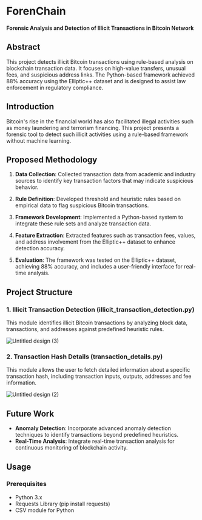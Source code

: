 # ForenChain

**Forensic Analysis and Detection of Illicit Transactions in Bitcoin Network**

## Abstract
This project detects illicit Bitcoin transactions using rule-based analysis on blockchain transaction data. It focuses on high-value transfers, unusual fees, and suspicious address links. The Python-based framework achieved 88% accuracy using the Elliptic++ dataset and is designed to assist law enforcement in regulatory compliance.

## Introduction
Bitcoin's rise in the financial world has also facilitated illegal activities such as money laundering and terrorism financing. This project presents a forensic tool to detect such illicit activities using a rule-based framework without machine learning.

## Proposed Methodology
1. **Data Collection**: 
   Collected transaction data from academic and industry sources to identify key transaction       factors that may indicate suspicious behavior.

2. **Rule Definition**: 
   Developed threshold and heuristic rules based on empirical data to flag suspicious Bitcoin      transactions.

3. **Framework Development**: 
   Implemented a Python-based system to integrate these rule sets and analyze transaction data.

4. **Feature Extraction**: 
   Extracted features such as transaction fees, values, and address involvement from the           Elliptic++ dataset to enhance detection accuracy.

5. **Evaluation**: 
   The framework was tested on the Elliptic++ dataset, achieving 88% accuracy, and includes a      user-friendly interface for real-time analysis.

## Project Structure
### 1. Illicit Transaction Detection (illicit_transaction_detection.py)
  This module identifies illicit Bitcoin transactions by analyzing block data, transactions, and addresses against predefined heuristic rules.

  ![Untitled design (3)](https://github.com/user-attachments/assets/9429b3ef-3ae3-4dbe-b10c-f3cfb0ad096a)

### 2. Transaction Hash Details (transaction_details.py)
  This module allows the user to fetch detailed information about a specific transaction hash, including transaction inputs, outputs, addresses and fee information.
  
  ![Untitled design (2)](https://github.com/user-attachments/assets/bf92a4e3-7d77-42fb-9a56-7e4ea7dcae29)



## Future Work
* **Anomaly Detection**: Incorporate advanced anomaly detection techniques to identify transactions beyond predefined heuristics.
* **Real-Time Analysis**: Integrate real-time transaction analysis for continuous monitoring of blockchain activity.

## Usage
### Prerequisites
* Python 3.x
* Requests Library (pip install requests)
* CSV module for Python
